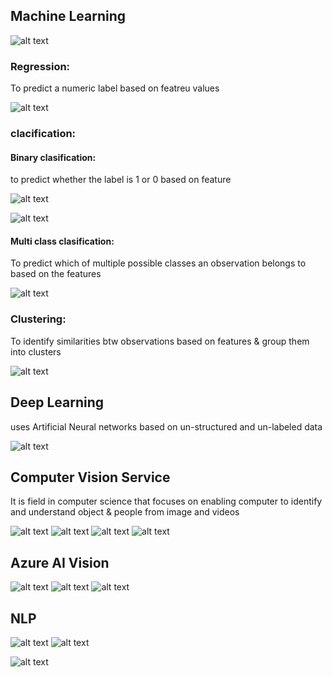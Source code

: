 ## Machine Learning

![alt text](image.png)

### Regression:
To predict a numeric label based on featreu values

![alt text](image-1.png)

### clacification:

#### Binary clasification:

to predict whether the label is 1 or 0 based on feature

![alt text](image-2.png)

![alt text](image-3.png)

#### Multi class clasification:
To predict which of multiple possible classes an observation belongs to based on the features

![alt text](image-4.png)

### Clustering:
To identify similarities btw observations based on features & group them into clusters

![alt text](image-5.png)

## Deep Learning
uses Artificial Neural networks based on un-structured and un-labeled data

![alt text](image-6.png)

## Computer Vision Service

It is field in computer science that focuses on enabling computer to identify and understand object & people from image and videos

![alt text](image-7.png)
![alt text](image-8.png)
![alt text](image-9.png)
![alt text](image-10.png)

## Azure AI Vision

![alt text](image-11.png)
![alt text](image-12.png)
![alt text](image-13.png)

## NLP

![alt text](image-14.png)
![alt text](image-15.png)

![alt text](image-16.png)